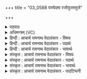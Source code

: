 +++
title = "03_0588 यस्येदमा रजोयुजस्तुजे"

+++
<details><summary>पदपाठः</summary>

य꣡स्य꣢꣯। इ꣣द꣢म्। आ꣣। र꣡जः꣢। आ। र꣡जः꣢꣯। यु꣡जः꣢। तु꣣जे꣢। ज꣡ने꣢꣯। व꣡न꣢꣯म्। स्व३रि꣡ति꣢। इ꣡न्द्र꣢꣯स्य। र꣡न्त्य꣢꣯म्। बृ꣣ह꣢त्। ५८८।
</details>

<details><summary>अधिमन्त्रम् (VC)</summary>

- इन्द्रः
- वामदेवो गौतमः
- गायत्री
- षड्जः
- आरण्यं काण्डम्
</details>

<details><summary>हिन्दी : आचार्य रामनाथ वेदालंकार - विषयः</summary>

अगले मन्त्र में उस परमेश्वर के धन का वर्णन है।
</details>

<details><summary>हिन्दी : आचार्य रामनाथ वेदालंकार - पदार्थः</summary>

पदार्थान्वयभाषाः -  (आरजः) लोकलोकान्तर पर्यन्त (युजः) सब पदार्थों से योग करनेवाले (यस्य) जिस परमेश्वर का (तुजे जने) शीघ्र कार्य करनेवाले कर्मयोगी मनुष्य को (वनम्) सेवनीय (स्वः) धन प्राप्त होता है, उस (इन्द्रस्य) परमेश्वर का (रन्त्यम्) रमणीय ऐश्वर्य (बृहत्) बहुत बड़ा है ॥३॥
</details>

<details><summary>हिन्दी : आचार्य रामनाथ वेदालंकार - भावार्थः</summary>

भावार्थभाषाः -  संसार में जहाँ-तहाँ जो अनेक प्रकार का धन बिखरा पड़ा है, वह सब परमात्मा का ही है। पुरुषार्थी जन ही उसे प्राप्त करने के अधिकारी हैं ॥३॥
</details>

<details><summary>संस्कृत : आचार्य रामनाथ वेदालंकार - विषयः</summary>

अथ तस्य परमेश्वरस्य धनं वर्णयति।
</details>

<details><summary>संस्कृत : आचार्य रामनाथ वेदालंकार - पदार्थः</summary>

पदार्थान्वयभाषाः -  (आरजः२) लोकलोकान्तरपर्यन्तम् (युजः) सर्वैः पदार्थैः योगकारिणः (यस्य) परमेश्वरस्य (तुजे जने) क्षिप्रं कार्यकारिणि कर्मयोगिनि मनुष्ये। निघण्टौ (२।१५) तूतुजानः, तुज्यमानः, तूतुजिः इत्येतेषां क्षिप्रवाचिषु पाठात् तुज धातुः क्षिप्रार्थः। (वनम्) वननीयं सेवनीयम्। वन षण सम्भक्तौ। (स्वः) भौतिकमाध्यात्मिकं च धनम्, संसृज्यते इति शेषः, तस्य (इन्द्रस्य) परमेश्वरस्य (रन्त्यम्) रमणीयं ऐश्वर्यम् (बृहत्) महत् वर्तते ॥३॥
</details>

<details><summary>संस्कृत : आचार्य रामनाथ वेदालंकार - भावार्थः</summary>

भावार्थभाषाः -  जगति यत्रतत्र यद् विविधं धनं विकीर्णमस्ति तत् सर्वं परमात्मन एव विद्यते। पुरुषार्थिन एव जनास्तत् प्राप्तुमर्हन्ति ॥३॥
</details>

<details><summary>संस्कृत : आचार्य रामनाथ वेदालंकार - पादटिप्पनी</summary>

टिप्पणी:   १. ऋ० ६।३३।१, ऋषिः जाटिकायनः। २. सायणस्तु ‘रजोयुजः’ इति समस्तं मत्वा व्याचष्टे—‘रजोयुजः ज्योतिर्भिर्युक्तस्य’ इति। तत्तु पदकारविरुद्धम्, पदपाठे ‘आरजः’ इति समस्तपदस्वीकारात् ‘युजः’ इति च पृथक् प्रदर्शनात्।
</details>